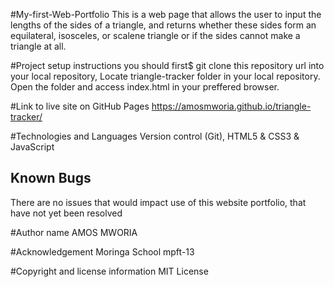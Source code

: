 #My-first-Web-Portfolio
This is  a web page that allows the user to input the lengths of the sides of a triangle, and returns whether these sides form an equilateral, isosceles, or scalene triangle or if the sides cannot make a triangle at all. 



#Project setup instructions
you should first$ git clone this repository url into your local repository,
Locate triangle-tracker folder in your local repository.
Open the folder and access index.html in your preffered browser.

#Link to live site on GitHub Pages
https://amosmworia.github.io/triangle-tracker/

#Technologies and Languages
Version control (Git), HTML5 & CSS3 & JavaScript

## Known Bugs
There are no issues that would impact use of this website portfolio, that have not yet been resolved

#Author name
AMOS MWORIA

#Acknowledgement
Moringa School mpft-13

#Copyright and license information
MIT License


